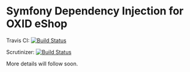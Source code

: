 # Symfony Dependency Injection for OXID eShop

Travis CI: [![Build Status](https://travis-ci.org/asilgalis/oxid-symfony-dependency-injection.svg?branch=master)](https://travis-ci.org/asilgalis/oxid-symfony-dependency-injection)

Scrutinizer: [![Build Status](https://scrutinizer-ci.com/g/asilgalis/oxid-symfony-dependency-injection/badges/build.png?b=master)](https://scrutinizer-ci.com/g/asilgalis/oxid-symfony-dependency-injection/build-status/master)

More details will follow soon.
